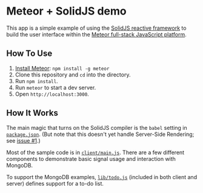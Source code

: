 # Meteor + SolidJS demo

This app is a simple example of using the
[SolidJS reactive framework](https://www.solidjs.com/)
to build the user interface within the
[Meteor full-stack JavaScript platform](https://www.meteor.com/).

## How To Use

1. [Install Meteor](https://docs.meteor.com/install.html):
   `npm install -g meteor`
2. Clone this repository and `cd` into the directory.
3. Run `npm install`.
4. Run `meteor` to start a dev server.
5. Open `http://localhost:3000`.

## How It Works

The main magic that turns on the SolidJS compiler is the `babel` setting in
[`package.json`](https://github.com/edemaine/meteor-solidjs-demo/blob/main/package.json).
(But note that this doesn't yet handle Server-Side Rendering; see
[issue #1](https://github.com/edemaine/meteor-solidjs-demo/issues/1).)

Most of the sample code is in
[`client/main.js`](https://github.com/edemaine/meteor-solidjs-demo/blob/main/client/main.js).
There are a few different components to demonstrate basic signal usage
and interaction with MongoDB.

To support the MongoDB examples,
[`lib/todo.js`](https://github.com/edemaine/meteor-solidjs-demo/blob/main/lib/todo.js)
(included in both client and server) defines support for a to-do list.
